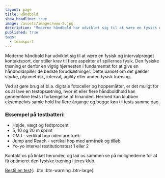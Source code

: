 ```yaml
---
layout: page
title: Håndbold
show_headline: true
image: /assets/images/www-5.jpg
description: "Moderne håndbold har udviklet sig til at være en fysisk og intervalpræget kontaktsport, der stiller krav til flere aspekter af spillernes fysik."
published: true
tags:
  - teamsport
---
```


Moderne håndbold har udviklet sig til at være en fysisk og intervalpræget kontaktsport, der stiller krav til flere aspekter af spillernes fysik. Den fysiske træning er derfor en vigtig hjørnesten i fundamentet for at give en håndboldspiller de bedste forudsætninger. Dette uanset om det gælder styrke, plyometrisk, interval, agility eller anden fysisk træning.

Ved at gøre brug af bl.a. digitale fotoceller og hoppemåtter, er det muligt for os at lave en testopsætning, hvor ét eller flere håndboldhold kan gennemføre tests i forlængelse af hinanden. Hermed kan klubben eksempelvis samle hold fra flere årgange og begge køn til tests samme dag.

### Eksempel på testbatteri:

- Højde, vægt og fedtprocent
- 5, 10 og 20 m sprint
- CMJ - vertikal hop uden armtræk
- Jump and Reach - vertikal hop med armtræk og tilløb
- Yo-yo interval restitutionstest 1 eller 2

Kontakt os på linket herunder, og lad os sammen se på mulighederne for at få optimeret den fysiske træning i jeres klub.

[Bestil en test](/kontakt){: .btn .btn-warning .btn-large}

